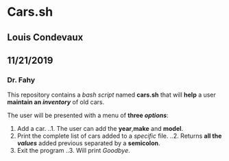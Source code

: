 # Cars.sh
## Louis Condevaux
## 11/21/2019
### Dr. Fahy


This repository contains a *bash* *script* named **cars.sh** that will **help** a user **maintain an _inventory_** of old cars.
 
The user will be presented with a menu of **three _options_**:

1. Add a car.
..1. The user can add the **year**,**make** and **model**.
2. Print the complete list of cars added to a *specific* file.
..2. Returns **all the _values_** added previous separated by a **semicolon**.
3. Exit the program
..3. Will print *Goodbye*.
